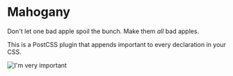# Mahogany

Don't let one bad apple spoil the bunch. Make them _all_ bad apples.

This is a PostCSS plugin that appends important to every declaration in your CSS.

![I'm very important](http://media.giphy.com/media/dKpTkya14ysJq/giphy.gif)
